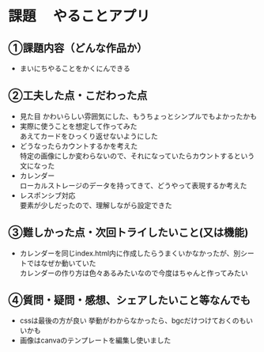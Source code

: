 # 課題　 やることアプリ

## ①課題内容（どんな作品か）
- まいにちやることをかくにんできる

## ②工夫した点・こだわった点
- 見た目
  かわいらしい雰囲気にした、もうちょっとシンプルでもよかったかも
- 実際に使うことを想定して作ってみた   
  あえてカードをひっくり返せないようにした
- どうなったらカウントするかを考えた  
  特定の画像にしか変わらないので、それになっていたらカウントするという文になった
- カレンダー  
  ローカルストレージのデータを持ってきて、どうやって表現するか考えた
- レスポンシブ対応  
  要素が少しだったので、理解しながら設定できた
  


## ③難しかった点・次回トライしたいこと(又は機能)
- カレンダーを同じindex.html内に作成したらうまくいかなかったが、別シートではなぜか動いていた  
  カレンダーの作り方は色々あるみたいなので今度はちゃんと作ってみたい

  

## ④質問・疑問・感想、シェアしたいこと等なんでも
- cssは最後の方が良い
  挙動がわからなかったら、bgcだけつけておくのもいいかも
- 画像はcanvaのテンプレートを編集し使いました